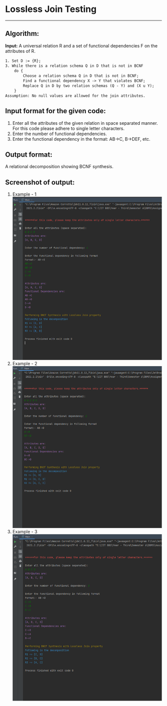 # Lossless Join Testing

----

## Algorithm:

**Input:** A universal relation R and a set of functional dependencies F on the attributes of R.

    1. Set D := {R};
    3. While there is a relation schema Q in D that is not in BCNF
        do {
            Choose a relation schema Q in D that is not in BCNF;
            Find a functional dependency X -> Y that violates BCNF;
            Replace Q in D by two relation schemas (Q - Y) and (X u Y);
        }
    Assumption: No null values are allowed for the join attributes.

## Input format for the given code:
1. Enter all the attributes of the given relation in space separated manner. For this code please adhere to single letter characters.
2. Enter the number of functional dependencies.
3. Enter the functional dependency in the format: AB->C, B->DEF, etc.

## Output format:
A relational decomposition showing BCNF synthesis.

## Screenshot of output:
1. Example - 1<br/><img src="IO_Images/Example1.png" alt="Example 1">
2. Example - 2<br/><img src="IO_Images/Example2.png" alt="Example 2">
3. Example - 3<br/><img src="IO_Images/Example3.png" alt="Example 3">